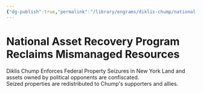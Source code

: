 ```yaml
---
{"dg-publish":true,"permalink":"/library/engrams/diklis-chump/national-asset-recovery-program-reclaims-mismanaged-resources/","tags":["DC/Blue-States","DC/AS3"]}
---
```


# National Asset Recovery Program Reclaims Mismanaged Resources
Diklis Chump Enforces Federal Property Seizures in New York
	Land and assets owned by political opponents are confiscated.  
	Seized properties are redistributed to Chump's supporters and allies.
